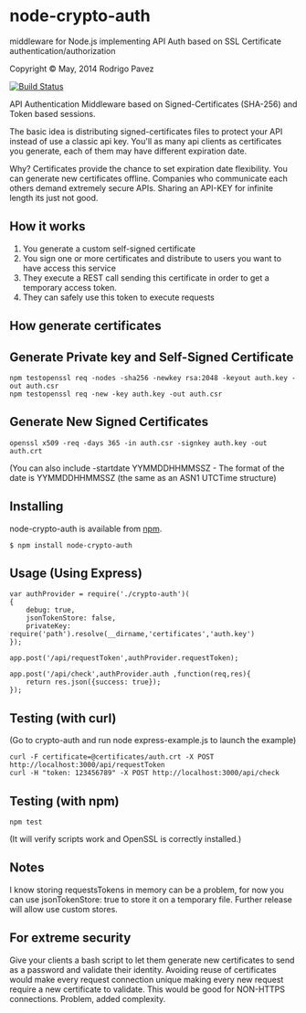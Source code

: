 node-crypto-auth
=======================

middleware for Node.js implementing API Auth based on  SSL Certificate
authentication/authorization

Copyright © May, 2014 Rodrigo Pavez

[![Build Status](https://travis-ci.org/rpavez/node-crypto-auth.png)](https://travis-ci.org/rpavez/node-crypto-auth)

API Authentication Middleware based on Signed-Certificates (SHA-256) and Token based sessions.

The basic idea is distributing signed-certificates files to protect your API instead of use a classic api key.
You'll as many api clients as certificates you generate, each of them may have different expiration date.

Why? Certificates provide the chance to set expiration date flexibility. You can generate new certificates offline. 
Companies who communicate each others demand extremely secure APIs. Sharing an API-KEY for infinite length its just not good.

How it works
------------
1. You generate a custom self-signed certificate
2. You sign one or more certificates and distribute to users you want to have access this service
3. They execute a REST call sending this certificate in order to get a temporary access token.
4. They can safely use this token to execute requests

How generate certificates
----------------------------

Generate Private key and Self-Signed Certificate
------------------------------------------------
    npm testopenssl req -nodes -sha256 -newkey rsa:2048 -keyout auth.key -out auth.csr
    npm testopenssl req -new -key auth.key -out auth.csr

Generate New Signed Certificates
--------------------------------
    openssl x509 -req -days 365 -in auth.csr -signkey auth.key -out auth.crt
(You can also include -startdate YYMMDDHHMMSSZ - The format of the date is YYMMDDHHMMSSZ (the same as an ASN1 UTCTime structure)

Installing
----------

node-crypto-auth is available from [npm](https://npmjs.org/package/node-crypto-auth.).

    $ npm install node-crypto-auth

Usage (Using Express)
---------------------

    var authProvider = require('./crypto-auth')(
    {
    	debug: true, 
    	jsonTokenStore: false,
    	privateKey: require('path').resolve(__dirname,'certificates','auth.key')
    });
    
    app.post('/api/requestToken',authProvider.requestToken);
    
    app.post('/api/check',authProvider.auth ,function(req,res){
        return res.json({success: true});
    });


Testing (with curl)
-------------------
(Go to crypto-auth and run node express-example.js to launch the example)

    curl -F certificate=@certificates/auth.crt -X POST http://localhost:3000/api/requestToken
    curl -H "token: 123456789" -X POST http://localhost:3000/api/check


Testing (with npm)
---------------
    npm test
(It will verify scripts work and OpenSSL is correctly installed.)

Notes
-----
I know storing requestsTokens in memory can be a problem, for now you can use jsonTokenStore: true to store it on a temporary file. Further release will allow use custom stores.

For extreme security
--------------------
Give your clients a bash script to let them generate new certificates to send as a password and validate their identity. Avoiding reuse of certificates would make every request connection unique making every new request require a new certificate to validate. This would be good for NON-HTTPS connections. Problem, added complexity.